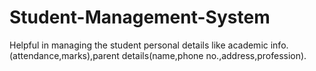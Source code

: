 # Student-Management-System
Helpful in managing the student personal details like academic info.(attendance,marks),parent details(name,phone no.,address,profession). 
